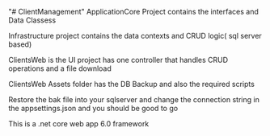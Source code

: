 "# ClientManagement" 
ApplicationCore   Project contains the interfaces and Data Classess

Infrastructure project contains the data contexts and CRUD logic( sql server based)

ClientsWeb  is the UI project has one controller that handles CRUD operations and a file download

ClientsWeb Assets folder has the DB  Backup and also the required scripts

Restore the bak file into your sqlserver and change the connection string in the appsettings.json and you should be good to go

This is a .net core web app 6.0 framework
